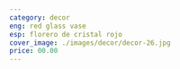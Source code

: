 ```yaml
---
category: decor
eng: red glass vase
esp: florero de cristal rojo
cover_image: ./images/decor/decor-26.jpg
price: 00.00
---
```

 
